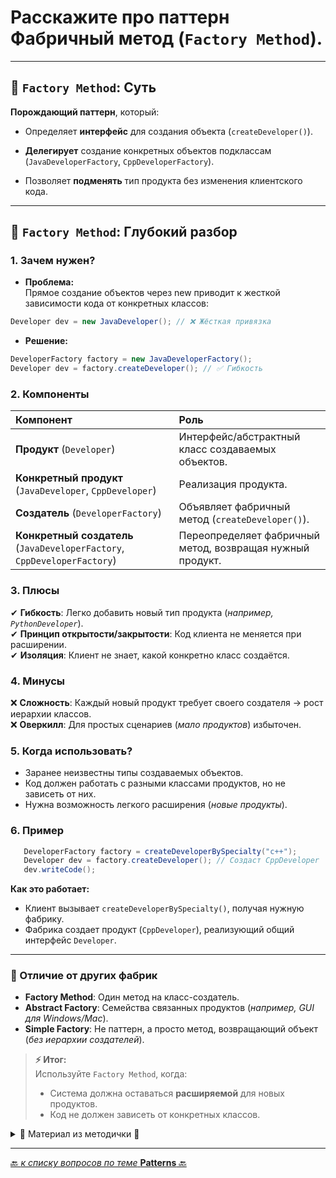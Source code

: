 # Расскажите про паттерн Фабричный метод (`Factory Method`).

---
## 🎯 `Factory Method`: Суть

**Порождающий паттерн**, который:

* Определяет **интерфейс** для создания объекта (`createDeveloper()`).


* **Делегирует** создание конкретных объектов подклассам (`JavaDeveloperFactory`, `CppDeveloperFactory`).


* Позволяет **подменять** тип продукта без изменения клиентского кода.

---
## 📌 `Factory Method`: Глубокий разбор

### 1. Зачем нужен?
* **Проблема:**  
   Прямое создание объектов через new приводит к жесткой зависимости кода от конкретных классов:

```java
Developer dev = new JavaDeveloper(); // ❌ Жёсткая привязка
```

* **Решение:**  

```java
DeveloperFactory factory = new JavaDeveloperFactory();
Developer dev = factory.createDeveloper(); // ✅ Гибкость
```

### 2. Компоненты

| Компонент                                                                | 	Роль                                                      |
|:-------------------------------------------------------------------------|:-----------------------------------------------------------|
| **Продукт** (`Developer`)                                                | 	Интерфейс/абстрактный класс создаваемых объектов.         |
| **Конкретный продукт** (`JavaDeveloper`, `CppDeveloper`)                 | 	Реализация продукта.                                      |
| **Создатель** (`DeveloperFactory`)                                       | 	Объявляет фабричный метод (`createDeveloper()`).          |
| **Конкретный создатель** (`JavaDeveloperFactory`, `CppDeveloperFactory`) | 	Переопределяет фабричный метод, возвращая нужный продукт. |

### 3. Плюсы  
   ✔ **Гибкость**: Легко добавить новый тип продукта (_например, `PythonDeveloper`_).  
   ✔ **Принцип открытости/закрытости**: Код клиента не меняется при расширении.   
   ✔ **Изоляция**: Клиент не знает, какой конкретно класс создаётся.  

### 4. Минусы  
   ❌ **Сложность**: Каждый новый продукт требует своего создателя → рост иерархии классов.  
   ❌ **Оверкилл**: Для простых сценариев (_мало продуктов_) избыточен.  

### 5. Когда использовать?
* Заранее неизвестны типы создаваемых объектов.
* Код должен работать с разными классами продуктов, но не зависеть от них.
* Нужна возможность легкого расширения (_новые продукты_).

### 6. Пример
```java
   DeveloperFactory factory = createDeveloperBySpecialty("c++");
   Developer dev = factory.createDeveloper(); // Создаст CppDeveloper
   dev.writeCode();
```

**Как это работает:**  
* Клиент вызывает `createDeveloperBySpecialty()`, получая нужную фабрику.  
* Фабрика создает продукт (`CppDeveloper`), реализующий общий интерфейс `Developer`.  

---
### 📌 Отличие от других фабрик  
* **Factory Method**: Один метод на класс-создатель.  
* **Abstract Factory**: Семейства связанных продуктов (_например, GUI для Windows/Mac_).  
* **Simple Factory**: Не паттерн, а просто метод, возвращающий объект (_без иерархии создателей_).  

> **⚡ Итог:**  
> Используйте `Factory Method`, когда:  
> * Система должна оставаться **расширяемой** для новых продуктов.  
> * Код не должен зависеть от конкретных классов.  



<details>
        <summary>📝 Материал из методички 🔽</summary>

```text
Порождающий шаблон проектирования, в котором предоставляет интерфейс для создания объектов 
в родительском классе,  но позволяет подклассам изменять тип создаваемых объектов. 
Подклассы имплементируют общий интерфейс с методом для создания объектов. 
Переопределенный метод в каждом наследнике возвращает нужный вариант объекта.
Объекты всё равно будут создаваться при помощи new, но делать это будет фабричный метод. 
Таким образом можно переопределить фабричный метод в подклассе, чтобы изменить тип создаваемого продукта.

Чтобы эта система заработала, все возвращаемые объекты должны иметь общий интерфейс. 
Подклассы смогут производить объекты различных классов, следующих одному и тому же интерфейсу.

+: Выделяет код производства объектов в одно место, упрощая поддержку кода. Реализует принцип открытости/закрытости.
- : Может привести к созданию больших параллельных иерархий классов, 
    так как для каждого класса продукта надо создать свой подкласс создателя. 
    Пример: у нас есть интерфейс "разработичк" и его реализация в виде классов "разработчиков" 
        но под каждую реализацию нужно создать производителя для этого создаем еще один интерфейс 
        который будет имень всего один фабричный метод.
```
</details>

---

[🔙 _к списку вопросов по теме_ **Patterns** 🔙](/ITM/ITM07_Patterns/patterns.md)

